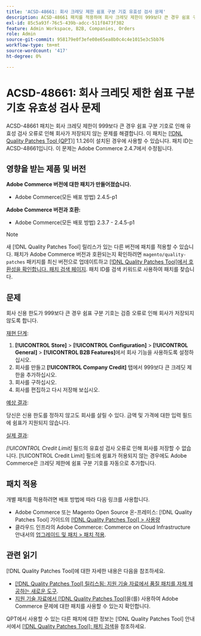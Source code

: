 ```yaml
---
title: 'ACSD-48661: 회사 크레딧 제한 쉼표 구분 기호 유효성 검사 문제'
description: ACSD-48661 패치를 적용하여 회사 크레딧 제한이 999보다 큰 경우 쉼표 구분 기호로 인해 유효성 검사 오류로 인해 회사가 저장되지 않는 Adobe Commerce 문제를 해결합니다.
exl-id: 85c5a93f-76c5-439b-adcc-511f8473f302
feature: Admin Workspace, B2B, Companies, Orders
role: Admin
source-git-commit: 958179e0f3efe08e65ea8b0c4c4e1015e3c5bb76
workflow-type: tm+mt
source-wordcount: '417'
ht-degree: 0%

---
```


# ACSD-48661: 회사 크레딧 제한 쉼표 구분 기호 유효성 검사 문제

ACSD-48661 패치는 회사 크레딧 제한이 999보다 큰 경우 쉼표 구분 기호로 인해 유효성 검사 오류로 인해 회사가 저장되지 않는 문제를 해결합니다. 이 패치는 [[!DNL Quality Patches Tool (QPT)]](/help/announcements/adobe-commerce-announcements/magento-quality-patches-released-new-tool-to-self-serve-quality-patches.md) 1.1.26이 설치된 경우에 사용할 수 있습니다. 패치 ID는 ACSD-48661입니다. 이 문제는 Adobe Commerce 2.4.7에서 수정됩니다.

## 영향을 받는 제품 및 버전

**Adobe Commerce 버전에 대한 패치가 만들어졌습니다.**

* Adobe Commerce(모든 배포 방법) 2.4.5-p1

**Adobe Commerce 버전과 호환:**

* Adobe Commerce(모든 배포 방법) 2.3.7 - 2.4.5-p1

>[!NOTE]
>
>새 [!DNL Quality Patches Tool] 릴리스가 있는 다른 버전에 패치를 적용할 수 있습니다. 패치가 Adobe Commerce 버전과 호환되는지 확인하려면 `magento/quality-patches` 패키지를 최신 버전으로 업데이트하고 [[!DNL Quality Patches Tool]에서 호환성을 확인합니다. 패치 검색 페이지](https://experienceleague.adobe.com/tools/commerce-quality-patches/index.html). 패치 ID를 검색 키워드로 사용하여 패치를 찾습니다.

## 문제

회사 신용 한도가 999보다 큰 경우 쉼표 구분 기호는 검증 오류로 인해 회사가 저장되지 않도록 합니다.

<u>재현 단계</u>:

1. **[!UICONTROL Store]** > **[!UICONTROL Configuration]** > **[!UICONTROL General]** > **[!UICONTROL B2B Features]**&#x200B;에서 회사 기능을 사용하도록 설정하십시오.
1. 회사를 만들고 **[!UICONTROL Company Credit]** 탭에서 999보다 큰 크레딧 제한을 추가하십시오.
1. 회사를 구하십시오.
1. 회사를 편집하고 다시 저장해 보십시오.

<u>예상 결과</u>:

당신은 신용 한도를 정하지 않고도 회사를 살릴 수 있다. 금액 및 가격에 대한 입력 필드에 쉼표가 지원되지 않습니다.

<u>실제 결과</u>:

*[!UICONTROL Credit Limit]* 필드의 유효성 검사 오류로 인해 회사를 저장할 수 없습니다. [!UICONTROL Credit Limit] 필드에 쉼표가 허용되지 않는 경우에도 Adobe Commerce은 크레딧 제한에 쉼표 구분 기호를 자동으로 추가합니다.

## 패치 적용

개별 패치를 적용하려면 배포 방법에 따라 다음 링크를 사용합니다.

* Adobe Commerce 또는 Magento Open Source 온-프레미스: [!DNL Quality Patches Tool] 가이드의 [[!DNL Quality Patches Tool] > 사용량](https://experienceleague.adobe.com/docs/commerce-operations/tools/quality-patches-tool/usage.html)
* 클라우드 인프라의 Adobe Commerce: Commerce on Cloud Infrastructure 안내서의 [업그레이드 및 패치 > 패치 적용](https://experienceleague.adobe.com/docs/commerce-cloud-service/user-guide/develop/upgrade/apply-patches.html).

## 관련 읽기

[!DNL Quality Patches Tool]에 대한 자세한 내용은 다음을 참조하세요.

* [[!DNL Quality Patches Tool] 릴리스됨: 지원 기술 자료에서 품질 패치를 자체 제공하는 새로운 도구](/help/announcements/adobe-commerce-announcements/magento-quality-patches-released-new-tool-to-self-serve-quality-patches.md).
* [지원 기술 자료에서  [!DNL Quality Patches Tool]](/help/support-tools/patches-available-in-qpt-tool/check-patch-for-magento-issue-with-magento-quality-patches.md)을(를) 사용하여 Adobe Commerce 문제에 대한 패치를 사용할 수 있는지 확인합니다.

QPT에서 사용할 수 있는 다른 패치에 대한 정보는 [!DNL Quality Patches Tool] 안내서에서 [[!DNL Quality Patches Tool]: 패치 검색](https://experienceleague.adobe.com/tools/commerce-quality-patches/index.html)을 참조하세요.
